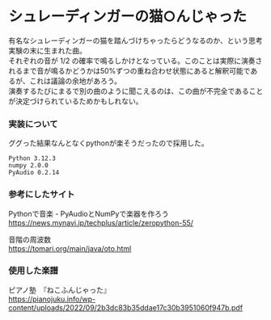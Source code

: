 # シュレーディンガーの猫○んじゃった
有名なシュレーディンガーの猫を踏んづけちゃったらどうなるのか、という思考実験の末に生まれた曲。<br>
それぞれの音が 1/2 の確率で鳴るしかけとなっている。このことは実際に演奏されるまで音が鳴るかどうかは50%ずつの重ね合わせ状態にあると解釈可能であるが、これは議論の余地があろう。<br>
演奏するたびにまるで別の曲のように聞こえるのは、この曲が不完全であることが決定づけられているためかもしれない。<br>

### 実装について
ググった結果なんとなくpythonが楽そうだったので採用した。<br>
```
Python 3.12.3
numpy 2.0.0
PyAudio 0.2.14
```

### 参考にしたサイト
Pythonで音楽 - PyAudioとNumPyで楽器を作ろう<br>
https://news.mynavi.jp/techplus/article/zeropython-55/<br>

音階の周波数<br>
https://tomari.org/main/java/oto.html<br>

### 使用した楽譜
ピアノ塾　『ねこふんじゃった』<br>
https://pianojuku.info/wp-content/uploads/2022/09/2b3dc83b35ddae17c30b3951060f947b.pdf<br>
